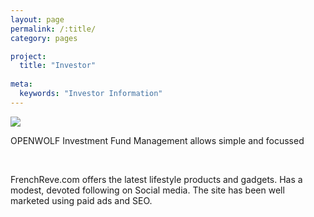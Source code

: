 ```yaml
---
layout: page
permalink: /:title/
category: pages

project:
  title: "Investor"
  
meta:
  keywords: "Investor Information"
---
```

<img src="https://res.cloudinary.com/openwolf/image/upload/v1546434999/ow/investor-openwolf.jpg"></img><br>
<p>OPENWOLF Investment Fund Management allows simple and focussed  </p>
<br>
<p>FrenchReve.com offers the latest lifestyle products and gadgets. Has a modest, devoted following on Social media. The site has been well marketed using paid ads and SEO.</p> 
